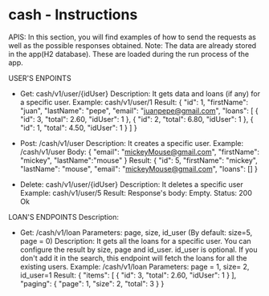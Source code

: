 # cash - Instructions 

APIS:
In this section, you will find examples of how to send the requests as well as the possible responses obtained. 
Note: The data are already stored in the app(H2 database). These are loaded during the run process of the app. 

USER'S ENPOINTS

- Get: cash/v1/user/{idUser}
Description: It gets data and loans (if any) for a specific user.
Example: cash/v1/user/1
Result: 
{
    "id": 1,
    "firstName": "juan",
    "lastName": "pepe",
    "email": "juanpepe@gmail.com",
    "loans": [
        {
            "id": 3,
            "total": 2.60,
            "idUser": 1
        },
        {
            "id": 2,
            "total": 6.80,
            "idUser": 1
        },
        {
            "id": 1,
            "total": 4.50,
            "idUser": 1
        }
    ]
}

- Post: /cash/v1/user
Description: It creates a specific user.
Example: /cash/v1/user
Body: 
{
    "email": "mickeyMouse@gmail.com",
    "firstName": "mickey",
    "lastName":"mouse"
}
Result:
{
    "id": 5,
    "firstName": "mickey",
    "lastName": "mouse",
    "email": "mickeyMouse@gmail.com",
    "loans": []
}

- Delete: cash/v1/user/{idUser}
Description: It deletes a specific user
Example: cash/v1/user/5
Result: Response's body: Empty. Status: 200 Ok

LOAN'S ENDPOINTS
Description: 
- Get: /cash/v1/loan
Parameters: page, size, id_user (By default: size=5, page = 0)
Description: It gets all the loans for a specific user. You can configure the result by size, page and id_user. id_user is optional. If you don't add it in the search, this endpoint will fetch the loans for all the existing users.
Example: /cash/v1/loan
Parameters: page = 1, size= 2, id_user=1
Result:
{
    "items": [
        {
            "id": 3,
            "total": 2.60,
            "idUser": 1
        }
    ],
    "paging": {
        "page": 1,
        "size": 2,
        "total": 3
    }
}
